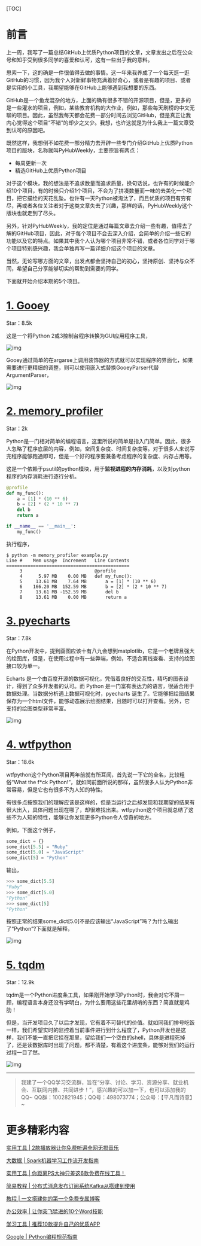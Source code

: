 [TOC]

# 前言

上一周，我写了一篇总结GitHub上优质Python项目的文章，文章发出之后在公众号和知乎受到很多同学的喜爱和认可，这有一些出乎我的意料。

思索一下，这的确是一件很值得去做的事情。<!--more-->这一年来我养成了一个每天逛一逛GitHub的习惯，因为我个人对新鲜事物充满着好奇心，或者是有趣的项目、或者是实用的小工具，我期望能够在GitHub上能够遇到我想要的东西。

GitHub是一个鱼龙混杂的地方，上面的确有很多不错的开源项目，但是，更多的是一些灌水的项目，例如，某些教育机构的大作业，例如，那些每天刷榜的中文无聊的项目。因此，虽然我每天都会花费一部分时间去浏览GitHub，但是真正让我内心觉得这个项目“不错”的却少之又少。我想，也许这就是为什么我上一篇文章受到认可的原因吧。

既然这样，我想倒不如花费一部分精力去开辟一些专门介绍GitHub上优质Python项目的版块，名称就叫PyHubWeekly，主要宗旨有两点：

- 每周更新一次
- 精选GitHub上优质Python项目

对于这个模块，我的想法是不追求数量而追求质量，换句话说，也许有的时候能介绍10个项目，有的时候只介绍1个项目，不会为了拼凑数量而一味的去美化一个项目，把它描绘的天花乱坠。也许有一天Python被淘汰了，而且优质的项目有穷有尽，再或者各位关注者对于这类文章失去了兴趣，那样的话，PyHubWeekly这个版块也就走到了尽头。

另外，针对PyHubWeekly，我的定位是通过每篇文章去介绍一些有趣，值得去了解的GitHub项目，因此，对于每个项目不会去深入介绍，会简单的介绍一些它的功能以及它的特点。如果其中我个人认为哪个项目非常不错，或者各位同学对于哪个项目特别感兴趣，我会单独再写一篇详细介绍这个项目的文章。

当然，无论写哪方面的文章，出发点都会坚持自己的初心，坚持原创、坚持与众不同，希望自己分享能够切实的帮助到需要的同学。

下面就开始介绍本期的5个项目。

# [1. Gooey](https://github.com/chriskiehl/Gooey)

Star：8.5k

这是一个将Python 2或3控制台程序转换为GUI应用程序工具，

![img](https://pic2.zhimg.com/v2-638b01130536811089db1673d2fec7cd_b.png)

Gooey通过简单的在argarse上调用装饰器的方式就可以实现程序的界面化，如果需要进行更精细的调整，则可以使用嵌入式替换GooeyParser代替ArgumentParser，

![img](https://pic2.zhimg.com/v2-fabcc09d55ae4da7ff0a522e921658b1_b.gif)

# [2. memory_profiler](https://github.com/pythonprofilers/memory_profiler)

Star：2k

Python是一门相对简单的编程语言，这里所说的简单是指入门简单。因此，很多人忽略了程序底层的内容，例如，空间复杂度、时间复杂度等。对于很多人来说写完程序能够跑通即可，但是一个好的程序要兼备考虑程序的复杂度、内存占用等。

这是一个依赖于psutil的python模块，用于**监视进程的内存消耗**，以及对python程序的内存消耗进行逐行分析。

```python
@profile
def my_func():
    a = [1] * (10 ** 6)
    b = [2] * (2 * 10 ** 7)
    del b
    return a

if __name__ == '__main__':
    my_func()
```

执行程序，

```
$ python -m memory_profiler example.py
Line #    Mem usage  Increment   Line Contents
==============================================
     3                           @profile
     4      5.97 MB    0.00 MB   def my_func():
     5     13.61 MB    7.64 MB       a = [1] * (10 ** 6)
     6    166.20 MB  152.59 MB       b = [2] * (2 * 10 ** 7)
     7     13.61 MB -152.59 MB       del b
     8     13.61 MB    0.00 MB       return a
```

# [3. pyecharts](https://github.com/pyecharts/pyecharts)

Star：7.8k

在Python开发中，提到画图应该十有八九会想到matplotlib，它是一个老牌且强大的绘图库，但是，在使用过程中有一些弊端，例如，不适合离线查看、支持的绘图接口较为单一。

Echarts 是一个由百度开源的数据可视化，凭借着良好的交互性，精巧的图表设计，得到了众多开发者的认可。而 Python 是一门富有表达力的语言，很适合用于数据处理。当数据分析遇上数据可视化时，pyecharts 诞生了。它能够把绘图结果保存为一个html文件，能够动态展示绘图结果，且随时可以打开查看。另外，它支持的绘图类型非常丰富。

![img](https://pic3.zhimg.com/v2-61b9e0cf9eaef7b9fc27fe0a436d110a_b.gif)

# [4. wtfpython](https://github.com/satwikkansal/wtfpython)

Star：18.6k

wtfpython这个Python项目两年前就有所耳闻，首先说一下它的全名，比较粗俗“What the f*ck Python!”，就如同前面所说的那样，虽然很多人认为Python非常容易，但是它也有很多不为人知的特性。

有很多点按照我们的理解应该是这样的，但是当运行之后却发现和我期望的结果有很大出入，具体问题出现在哪了，却很难找出来。wtfpython这个项目就总结了这些不为人知的特性，能够让你发现更多Python令人惊奇的地方。

例如，下面这个例子，

```python
some_dict = {}
some_dict[5.5] = "Ruby"
some_dict[5.0] = "JavaScript"
some_dict[5] = "Python"
```

输出，

```python
>>> some_dict[5.5]
"Ruby"
>>> some_dict[5.0]
"Python"
>>> some_dict[5]
"Python"
```

按照正常的结果some_dict[5.0]不是应该输出“JavaScript”吗？为什么输出了“Python”?下面就是解释，

![img](https://pic3.zhimg.com/v2-69a494a204e918d2859f58a7e9929a02_b.png)

# [5. tqdm](https://github.com/tqdm/tqdm)

Star：12.9k

tqdm是一个Python进度条工具，如果刚开始学习Python时，我会对它不屑一顾，编程语言本身还没有学明白，为什么要用这些花里胡哨的东西？简直就是鸡肋！

但是，当开发项目久了以后才发现，它有着不可替代的价值。就如同我们排号吃饭一样，我们希望实时的监控着当前事件进行到什么程度了，Python开发也是这样，我们不能一直把它挂在那里，留给我们一个空白的shell，具体是进程死掉了，还是读数据库时出现了问题，都不清楚，有着这个进度条，能够对我们的运行过程一目了然。

![img](https://pic1.zhimg.com/v2-d86fe22b4b42866e86b4c98fb31ae8c0_b.gif)

------

> 我建了一个QQ学习交流群，旨在“分享、讨论、学习、资源分享、就业机会、互联网内推、共同进步！”，感兴趣的可以加一下，也可以添加我的QQ~ QQ群：1002821945；QQ号：498073774；公众号：【平凡而诗意】~

# 更多精彩内容

[实用工具 | 2款播放器让你免费听遍全网无损音乐](http://mp.weixin.qq.com/s?__biz=MzI0NTM1MzA2Mw==&mid=2247484869&idx=1&sn=9a0208776292d69fa4657819f3662a2a&chksm=e94e9acdde3913db34f753cde062f7ebd68ba9d0622c09d525953a6d95a424c758d199916b68#rd)

[大数据 | Spark机器学习工作流开发指南](http://mp.weixin.qq.com/s?__biz=MzI0NTM1MzA2Mw==&mid=2247484860&idx=1&sn=a18e7e9846006668e2e3989e85e2a6b2&chksm=e94e9ab4de3913a207f69307e1386c9b4f173a9aa85f89170db2f99b6886fb692da6ce8b85c1#rd)

[实用工具 | 你距离PS大神只差这6款免费在线工具！](http://mp.weixin.qq.com/s?__biz=MzI0NTM1MzA2Mw==&mid=2247484855&idx=1&sn=0ed13e66d4e2bb8b44a1c53e422ec248&chksm=e94e9abfde3913a9962d2abf156115165cbf9337ef375ea1c02ac88b9eba4e9285b12143e353#rd)

[简易教程 | 分布式消息发布订阅系统Kafka从搭建到使用](http://mp.weixin.qq.com/s?__biz=MzI0NTM1MzA2Mw==&mid=2247484849&idx=1&sn=7b22b424678c9917c6327168a641a117&chksm=e94e9ab9de3913af50f1bf3412a402f3bf27b4abd50678f153d07778e61ac9a21b4a4bdce2cc&token=326900528&lang=zh_CN#rd)

[教程 | 一文搭建你的第一个免费专属博客](http://mp.weixin.qq.com/s?__biz=MzI0NTM1MzA2Mw==&mid=2247484843&idx=1&sn=288496d86fa5113204c0c72b15b8b082&chksm=e94e9aa3de3913b562153b73d6214eb4a09e4ba0177ae7f0476437494c5f45408af4cf894e66#rd)

[办公效率 | 让你突飞猛进的10个Word技能](http://mp.weixin.qq.com/s?__biz=MzI0NTM1MzA2Mw==&mid=2247484829&idx=1&sn=a607a218cf19bf24fb4ddac599c4196c&chksm=e94e9a95de391383cb33494a8b5dffd1565617cfd1b79c3e97c4da64517d5d16d632f1915d96#rd)

[学习工具 | 推荐10款提升自己的优质APP](http://mp.weixin.qq.com/s?__biz=MzI0NTM1MzA2Mw==&mid=2247484812&idx=1&sn=70be06850fa9e001ec5f5b1aa53dff7c&chksm=e94e9a84de391392ac32e8365474317f209113bec08b3d0acedb32fc845c755b61b20d83af2b#rd)

[Google | Python编程规范指南](http://mp.weixin.qq.com/s?__biz=MzI0NTM1MzA2Mw==&mid=2247484788&idx=1&sn=24ce3cec2d248f11eb8a82908f921ec6&chksm=e94e9a7cde39136a0eda417946a45513be5c8500f77b6ead2f7824c930ebd8e90cc21fede9fa#rd)
